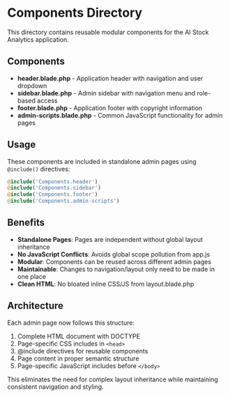 # Components Directory

This directory contains reusable modular components for the AI Stock Analytics application.

## Components

- **header.blade.php** - Application header with navigation and user dropdown
- **sidebar.blade.php** - Admin sidebar with navigation menu and role-based access
- **footer.blade.php** - Application footer with copyright information
- **admin-scripts.blade.php** - Common JavaScript functionality for admin pages

## Usage

These components are included in standalone admin pages using `@include()` directives:

```php
@include('Components.header')
@include('Components.sidebar') 
@include('Components.footer')
@include('Components.admin-scripts')
```

## Benefits

- **Standalone Pages**: Pages are independent without global layout inheritance
- **No JavaScript Conflicts**: Avoids global scope pollution from app.js
- **Modular**: Components can be reused across different admin pages
- **Maintainable**: Changes to navigation/layout only need to be made in one place
- **Clean HTML**: No bloated inline CSS/JS from layout.blade.php

## Architecture

Each admin page now follows this structure:
1. Complete HTML document with DOCTYPE
2. Page-specific CSS includes in `<head>`
3. @include directives for reusable components
4. Page content in proper semantic structure
5. Page-specific JavaScript includes before `</body>`

This eliminates the need for complex layout inheritance while maintaining consistent navigation and styling.